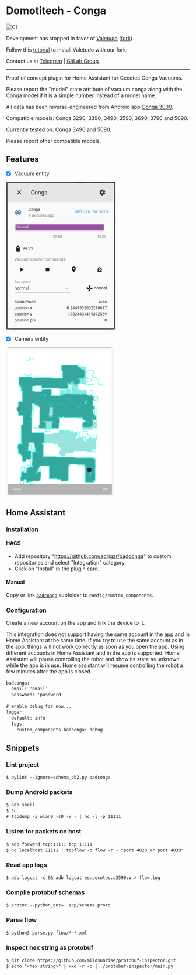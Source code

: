 # Domotitech - Conga

![CI](https://github.com/adrigzr/badconga/workflows/CI/badge.svg)

Development has stopped in favor of [Valetudo](https://valetudo.cloud/) ([fork](https://github.com/adrigzr/Valetudo)).

Follow this [tutorial](https://gitlab.com/freeconga/stuff/-/blob/master/docs/install-valetudo.md) to install Valetudo with our fork.

Contact us at [Telegram](https://telegram.me/freeconga) | [GitLab Group](https://gitlab.com/freeconga).

---

Proof of concept plugin for Home Assistant for Cecotec Conga Vacuums.

Please report the "model" state attribute of vacuum.conga along with the Conga model if it is a simple number instead of a model name.

All data has been reverse-engineered from Android app [Conga 3000](https://play.google.com/store/apps/details?id=es.cecotec.s3590&hl=es).

Compatible models: Conga 3290, 3390, 3490, 3590, 3690, 3790 and 5090.

Currently tested on: Conga 3490 and 5090.

Please report other compatible models.

## Features

- [x] Vacuum entity

<img src="./images/vacuum.png" width="300"/>

- [x] Camera entity

<img src="./images/camera.png" width="300"/>

## Home Assistant

### Installation

#### HACS

- Add repository "https://github.com/adrigzr/badconga" to custom repositories and select "Integration" category.
- Click on "Install" in the plugin card.

#### Manual

Copy or link [`badconga`](./custom_components/badconga) subfolder to `config/custom_components`.

### Configuration

Create a new account on the app and link the device to it.

This integration does not support having the same account in the app and in Home Assistant at the same time. If you try to use the same account as in the app, things will not work correctly as soon as you open the app. Using different accounts in Home Assistant and in the app is supported. Home Assistant will pause controlling the robot and show its state as unknown while the app is in use. Home assistant will resume controlling the robot a few minutes after the app is closed.

```
badconga:
  email: 'email'
  password: 'password'

# enable debug for now...
logger:
  default: info
  logs:
    custom_components.badconga: debug
```

## Snippets

### Lint project

```
$ pylint --ignore=schema_pb2.py badconga
```

### Dump Android packets

```
$ adb shell
$ su
# tcpdump -i wlan0 -s0 -w - | nc -l -p 11111
```

### Listen for packets on host

```
$ adb forward tcp:11111 tcp:11111
$ nc localhost 11111 | tcpflow -o flow -r - "port 4020 or port 4030"
```

### Read app logs

```
$ adb logcat -c && adb logcat es.cecotec.s3590:V > flow.log
```

### Compile protobuf schemas

```
$ protoc --python_out=. app/schema.proto
```

### Parse flow

```
$ python3 parse.py flow/*~*.xml
```

### Inspect hex string as protobuf

```
$ git clone https://github.com/mildsunrise/protobuf-inspector.git
$ echo "<hex string>" | xxd -r -p | ./protobuf-inspector/main.py
```
